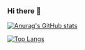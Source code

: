 ### Hi there 👋
[![Anurag's GitHub stats](https://github-readme-stats.vercel.app/api?username=anuraghazra)](https://github.com/anuraghazra/github-readme-stats)


[![Top Langs](https://github-readme-stats.vercel.app/api/top-langs/?username=SPINOZA&size_weight=0.5&count_weight=0.5)](https://github.com/anuraghazra/github-readme-stats)
